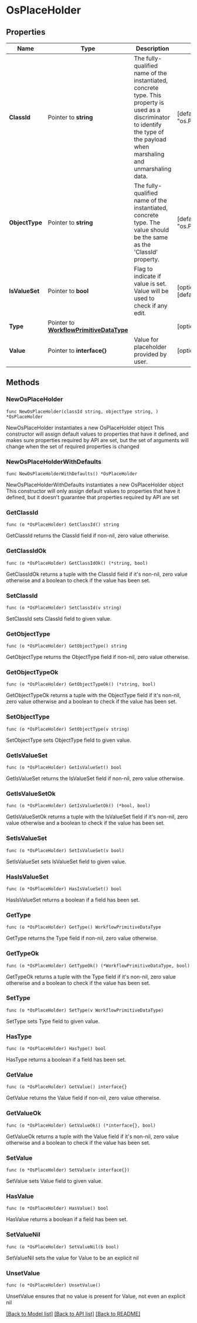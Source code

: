 # OsPlaceHolder

## Properties

Name | Type | Description | Notes
------------ | ------------- | ------------- | -------------
**ClassId** | Pointer to **string** | The fully-qualified name of the instantiated, concrete type. This property is used as a discriminator to identify the type of the payload when marshaling and unmarshaling data. | [default to "os.PlaceHolder"]
**ObjectType** | Pointer to **string** | The fully-qualified name of the instantiated, concrete type. The value should be the same as the &#39;ClassId&#39; property. | [default to "os.PlaceHolder"]
**IsValueSet** | Pointer to **bool** | Flag to indicate if value is set. Value will be used to check if any edit. | [optional] [default to true]
**Type** | Pointer to [**WorkflowPrimitiveDataType**](workflow.PrimitiveDataType.md) |  | [optional] 
**Value** | Pointer to **interface{}** | Value for placeholder provided by user. | [optional] 

## Methods

### NewOsPlaceHolder

`func NewOsPlaceHolder(classId string, objectType string, ) *OsPlaceHolder`

NewOsPlaceHolder instantiates a new OsPlaceHolder object
This constructor will assign default values to properties that have it defined,
and makes sure properties required by API are set, but the set of arguments
will change when the set of required properties is changed

### NewOsPlaceHolderWithDefaults

`func NewOsPlaceHolderWithDefaults() *OsPlaceHolder`

NewOsPlaceHolderWithDefaults instantiates a new OsPlaceHolder object
This constructor will only assign default values to properties that have it defined,
but it doesn't guarantee that properties required by API are set

### GetClassId

`func (o *OsPlaceHolder) GetClassId() string`

GetClassId returns the ClassId field if non-nil, zero value otherwise.

### GetClassIdOk

`func (o *OsPlaceHolder) GetClassIdOk() (*string, bool)`

GetClassIdOk returns a tuple with the ClassId field if it's non-nil, zero value otherwise
and a boolean to check if the value has been set.

### SetClassId

`func (o *OsPlaceHolder) SetClassId(v string)`

SetClassId sets ClassId field to given value.


### GetObjectType

`func (o *OsPlaceHolder) GetObjectType() string`

GetObjectType returns the ObjectType field if non-nil, zero value otherwise.

### GetObjectTypeOk

`func (o *OsPlaceHolder) GetObjectTypeOk() (*string, bool)`

GetObjectTypeOk returns a tuple with the ObjectType field if it's non-nil, zero value otherwise
and a boolean to check if the value has been set.

### SetObjectType

`func (o *OsPlaceHolder) SetObjectType(v string)`

SetObjectType sets ObjectType field to given value.


### GetIsValueSet

`func (o *OsPlaceHolder) GetIsValueSet() bool`

GetIsValueSet returns the IsValueSet field if non-nil, zero value otherwise.

### GetIsValueSetOk

`func (o *OsPlaceHolder) GetIsValueSetOk() (*bool, bool)`

GetIsValueSetOk returns a tuple with the IsValueSet field if it's non-nil, zero value otherwise
and a boolean to check if the value has been set.

### SetIsValueSet

`func (o *OsPlaceHolder) SetIsValueSet(v bool)`

SetIsValueSet sets IsValueSet field to given value.

### HasIsValueSet

`func (o *OsPlaceHolder) HasIsValueSet() bool`

HasIsValueSet returns a boolean if a field has been set.

### GetType

`func (o *OsPlaceHolder) GetType() WorkflowPrimitiveDataType`

GetType returns the Type field if non-nil, zero value otherwise.

### GetTypeOk

`func (o *OsPlaceHolder) GetTypeOk() (*WorkflowPrimitiveDataType, bool)`

GetTypeOk returns a tuple with the Type field if it's non-nil, zero value otherwise
and a boolean to check if the value has been set.

### SetType

`func (o *OsPlaceHolder) SetType(v WorkflowPrimitiveDataType)`

SetType sets Type field to given value.

### HasType

`func (o *OsPlaceHolder) HasType() bool`

HasType returns a boolean if a field has been set.

### GetValue

`func (o *OsPlaceHolder) GetValue() interface{}`

GetValue returns the Value field if non-nil, zero value otherwise.

### GetValueOk

`func (o *OsPlaceHolder) GetValueOk() (*interface{}, bool)`

GetValueOk returns a tuple with the Value field if it's non-nil, zero value otherwise
and a boolean to check if the value has been set.

### SetValue

`func (o *OsPlaceHolder) SetValue(v interface{})`

SetValue sets Value field to given value.

### HasValue

`func (o *OsPlaceHolder) HasValue() bool`

HasValue returns a boolean if a field has been set.

### SetValueNil

`func (o *OsPlaceHolder) SetValueNil(b bool)`

 SetValueNil sets the value for Value to be an explicit nil

### UnsetValue
`func (o *OsPlaceHolder) UnsetValue()`

UnsetValue ensures that no value is present for Value, not even an explicit nil

[[Back to Model list]](../README.md#documentation-for-models) [[Back to API list]](../README.md#documentation-for-api-endpoints) [[Back to README]](../README.md)



